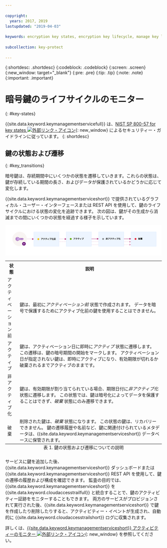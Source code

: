 ```yaml
---

copyright:
  years: 2017, 2019
lastupdated: "2019-04-03"

keywords: encryption key states, encryption key lifecycle, manage key lifecycle

subcollection: key-protect

---
```


{:shortdesc: .shortdesc}
{:codeblock: .codeblock}
{:screen: .screen}
{:new_window: target="_blank"}
{:pre: .pre}
{:tip: .tip}
{:note: .note}
{:important: .important}

# 暗号鍵のライフサイクルのモニター
{: #key-states}

{{site.data.keyword.keymanagementservicefull}} は、[NIST SP 800-57 for key states ![外部リンク・アイコン](../../../icons/launch-glyph.svg "外部リンク・アイコン")](https://www.nist.gov/publications/recommendation-key-management-part-1-general-0){: new_window} によるセキュリティー・ガイドラインに従っています。
{: shortdesc}

## 鍵の状態および遷移
{: #key_transitions}

暗号鍵は、存続期間中にいくつかの状態を遷移していきます。これらの状態は、鍵が存続している期間の長さ、およびデータが保護されているかどうかに応じて変化します。 

{{site.data.keyword.keymanagementserviceshort}} で提供されているグラフィカル・ユーザー・インターフェースまたは REST API を使用して、鍵のライフサイクルにおける状態の変化を追跡できます。 次の図は、鍵がその生成から消滅までの間にいくつかの状態を経過する様子を示しています。

![図には、以下の定義表に説明されているのと同じコンポーネントが表示されています。](../images/key-states_min.svg)

<table>
  <tr>
    <th>状態</th>
    <th>説明</th>
  </tr>
  <tr>
    <td>アクティベーション前</td>
    <td>鍵は、最初に<i>アクティベーション前</i> 状態で作成されます。 データを暗号で保護するためにアクティブ化前の鍵を使用することはできません。</td>
  </tr>
  <tr>
    <td>アクティブ</td>
    <td>鍵は、アクティベーション日に即時に<i>アクティブ</i> 状態に遷移します。 この遷移は、鍵の暗号期間の開始をマークします。 アクティベーション日が指定されない鍵は、即時にアクティブになり、有効期限が切れるか破棄されるまでアクティブのままです。</td>
  </tr>
  <tr>
    <td>非アクティブ化</td>
    <td>鍵は、有効期限が割り当てられている場合、期限日付に<i>非アクティブ化</i> 状態に遷移します。 この状態では、鍵は暗号化によってデータを保護することはできず、<i>破棄</i> 状態にのみ遷移できます。</td>
  </tr>
  <tr>
    <td>破棄</td>
    <td>削除された鍵は、<i>破棄</i> 状態になります。 この状態の鍵は、リカバリーできません。 鍵の遷移履歴や名前など、鍵に関連付けられているメタデータは、{{site.data.keyword.keymanagementserviceshort}} データベースに保管されます。 </td>
  </tr>
  <caption style="caption-side:bottom;">表 1. 鍵の状態および遷移についての説明</caption>
</table>

サービスに鍵を追加した後、{{site.data.keyword.keymanagementserviceshort}} ダッシュボードまたは {{site.data.keyword.keymanagementserviceshort}} REST API を使用して、鍵の遷移の履歴および構成を確認できます。 監査の目的では、{{site.data.keyword.keymanagementserviceshort}} を {{site.data.keyword.cloudaccesstrailfull}} と統合することで、鍵のアクティビティー証跡をモニターすることもできます。 両方のサービスがプロビジョンされて実行された後、{{site.data.keyword.keymanagementserviceshort}} で鍵を作成したり削除したりすると、アクティビティー・イベントが生成され、自動的に {{site.data.keyword.cloudaccesstrailshort}} ログに収集されます。 

詳しくは、[{{site.data.keyword.keymanagementserviceshort}} アクティビティーのモニター ![外部リンク・アイコン](../../../icons/launch-glyph.svg "外部リンク・アイコン")](/docs/services/cloud-activity-tracker?topic=cloud-activity-tracker-kp){: new_window} を参照してください。
